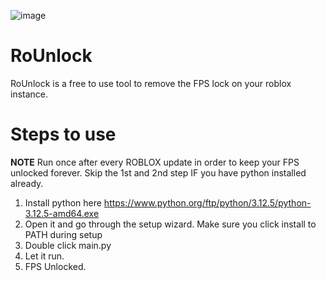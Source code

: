 ![image](https://github.com/coolpancakes/RoUnlock/assets/73265375/851d4e33-1fbc-4f63-b891-24a6a627637b)


# RoUnlock
RoUnlock is a free to use tool to remove the FPS lock on your roblox instance. 

# Steps to use
**NOTE** Run once after every ROBLOX update in order to keep your FPS unlocked forever. Skip the 1st and 2nd step IF you have python installed already. 

1. Install python here https://www.python.org/ftp/python/3.12.5/python-3.12.5-amd64.exe
3. Open it and go through the setup wizard. Make sure you click install to PATH during setup   
4. Double click main.py 
5. Let it run.
6. FPS Unlocked. 


